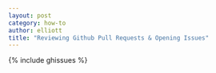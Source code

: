 ```yaml
---
layout: post
category: how-to
author: elliott
title: "Reviewing Github Pull Requests & Opening Issues"
---
```


{% include ghissues %}